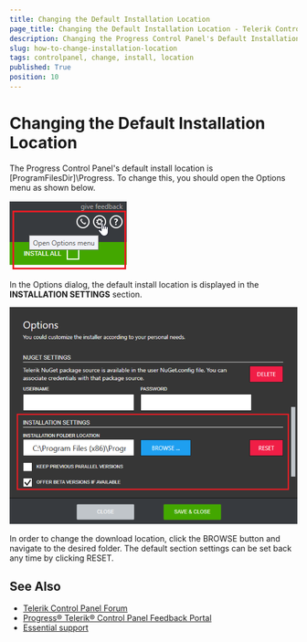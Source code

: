 ```yaml
---
title: Changing the Default Installation Location
page_title: Changing the Default Installation Location - Telerik Control Panel
description: Changing the Progress Control Panel's Default Installation Location with the Telerik Control Panel
slug: how-to-change-installation-location
tags: controlpanel, change, install, location
published: True
position: 10 
---
```


# Changing the Default Installation Location

The Progress Control Panel's default install location is [ProgramFilesDir]\Progress. To change this, you should open the Options menu as shown below.

![Options Menu](images/options-menu.png)

 In the Options dialog, the default install location is displayed in the **INSTALLATION SETTINGS** section.

 ![Installation Settings](images/installation-settings.png)

 In order to change the download location, click the BROWSE button and navigate to the desired folder. The default section settings can be set back any time by clicking RESET.

## See Also

* [Telerik Control Panel Forum](https://www.telerik.com/forums/telerik-control-panel)
* [Progress® Telerik® Control Panel Feedback Portal](https://feedback.telerik.com/controlpanel) 
* [Essential support](http://www.telerik.com/support) 
